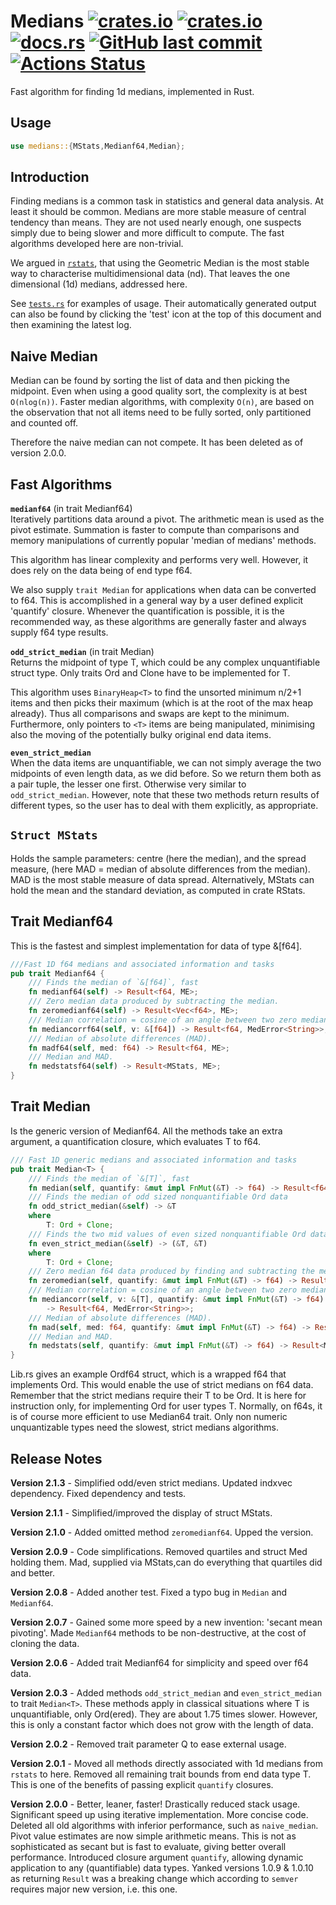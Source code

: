 # Medians [<img alt="crates.io" src="https://img.shields.io/crates/v/medians?logo=rust">](https://crates.io/crates/medians) [<img alt="crates.io" src="https://img.shields.io/crates/d/medians?logo=rust">](https://crates.io/crates/medians) [<img alt="docs.rs" src="https://img.shields.io/docsrs/medians?logo=rust">](https://docs.rs/medians) [<img alt="GitHub last commit" src="https://img.shields.io/github/last-commit/liborty/medians/HEAD?logo=github">](https://github.com/liborty/medians) [![Actions Status](https://github.com/liborty/medians/workflows/test/badge.svg)](https://github.com/liborty/medians/actions)

Fast algorithm for finding 1d medians, implemented in Rust.

## Usage

```rust
use medians::{MStats,Medianf64,Median};
```

## Introduction

Finding medians is a common task in statistics and general data analysis. At least it should be common. Medians are more stable measure of central tendency than means. They are not used nearly enough, one suspects simply due to being slower and more difficult to compute. The fast algorithms developed here are non-trivial.

We argued in [`rstats`](https://github.com/liborty/rstats), that using the Geometric Median is the most stable way to characterise multidimensional data (nd). That leaves the one dimensional (1d) medians, addressed here.

See [`tests.rs`](https://github.com/liborty/medians/blob/main/tests/tests.rs) for examples of usage. Their automatically generated output can also be found by clicking the 'test' icon at the top of this document and then examining the latest log.

## Naive Median

Median can be found by sorting the list of data and then picking the midpoint. Even when using a good quality sort, the complexity is at best `O(nlog(n))`. Faster median algorithms, with complexity `O(n)`, are based on the observation that not all items need to be fully sorted, only partitioned and counted off.

Therefore the naive median can not compete. It has been deleted as of version 2.0.0.

## Fast Algorithms

**`medianf64`** (in trait Medianf64)  
Iteratively partitions data around a pivot. The arithmetic mean is used as the pivot estimate. Summation is faster to compute than comparisons and memory manipulations of currently popular 'median of medians' methods.

This algorithm has linear complexity and performs very well. However, it does rely on the data being of end type f64.

We also supply `trait Median` for applications when data can be converted to f64. This is accomplished in a general way by a user defined explicit 'quantify' closure. Whenever the quantification is possible, it is the recommended way, as these algorithms are generally faster and always supply f64 type results.

**`odd_strict_median`** (in trait Median)  
Returns the midpoint of type T, which could be any complex unquantifiable struct type. Only traits Ord and Clone have to be implemented for T.

This algorithm uses `BinaryHeap<T>` to find the unsorted minimum n/2+1 items and then picks their maximum (which is at the root of the max heap already). Thus all comparisons and swaps are kept to the minimum. Furthermore, only pointers to `<T>` items are being manipulated, minimising also the moving of the potentially bulky original end data items.

**`even_strict_median`**  
When the data items are unquantifiable, we can not simply average the two midpoints of even length data, as we did before. So we return them both as a pair tuple, the lesser one first. Otherwise very similar to `odd_strict_median`. However, note that these two methods return results of different types, so the user has to deal with them explicitly, as appropriate.

## `Struct MStats`

Holds the sample parameters: centre (here the median), and the spread measure, (here MAD = median of absolute differences from the median). MAD is the most stable measure of data spread. Alternatively, MStats can hold the mean and the standard deviation, as computed in crate RStats.

## Trait Medianf64

This is the fastest and simplest implementation for data of type &[f64].

```rust
///Fast 1D f64 medians and associated information and tasks
pub trait Medianf64 {
    /// Finds the median of `&[f64]`, fast
    fn medianf64(self) -> Result<f64, ME>;
    /// Zero median data produced by subtracting the median.
    fn zeromedianf64(self) -> Result<Vec<f64>, ME>;
    /// Median correlation = cosine of an angle between two zero median vecs
    fn mediancorrf64(self, v: &[f64]) -> Result<f64, MedError<String>>;
    /// Median of absolute differences (MAD).
    fn madf64(self, med: f64) -> Result<f64, ME>;
    /// Median and MAD.
    fn medstatsf64(self) -> Result<MStats, ME>;
}
```

## Trait Median
Is the generic version of Medianf64. All the methods take an extra argument, a quantification closure, which evaluates T to f64.

```rust
/// Fast 1D generic medians and associated information and tasks
pub trait Median<T> {
    /// Finds the median of `&[T]`, fast
    fn median(self, quantify: &mut impl FnMut(&T) -> f64) -> Result<f64, ME>;
    /// Finds the median of odd sized nonquantifiable Ord data
    fn odd_strict_median(&self) -> &T
    where
        T: Ord + Clone;
    /// Finds the two mid values of even sized nonquantifiable Ord data
    fn even_strict_median(&self) -> (&T, &T)
    where
        T: Ord + Clone;
    /// Zero median f64 data produced by finding and subtracting the median.
    fn zeromedian(self, quantify: &mut impl FnMut(&T) -> f64) -> Result<Vec<f64>, ME>;
    /// Median correlation = cosine of an angle between two zero median vecs
    fn mediancorr(self, v: &[T], quantify: &mut impl FnMut(&T) -> f64) 
        -> Result<f64, MedError<String>>;
    /// Median of absolute differences (MAD).
    fn mad(self, med: f64, quantify: &mut impl FnMut(&T) -> f64) -> Result<f64, ME>;
    /// Median and MAD.
    fn medstats(self, quantify: &mut impl FnMut(&T) -> f64) -> Result<MStats, ME>;
}
```
Lib.rs gives an example Ordf64 struct, which is a wrapped f64 that implements Ord. This would enable the use of strict medians on f64 data. Remember that the strict medians require their T to be Ord.
It is here for instruction only, for implementing Ord for user types T.
Normally, on f64s, it is of course more efficient to use Median64 trait.
Only non numeric unquantizable types need the slowest, strict medians algorithms.

## Release Notes

**Version 2.1.3** - Simplified odd/even strict medians. Updated indxvec dependency. Fixed dependency and tests.

**Version 2.1.1** - Simplified/improved the display of struct MStats.

**Version 2.1.0** - Added omitted method `zeromedianf64`. Upped the version.

**Version 2.0.9** - Code simplifications. Removed quartiles and struct Med holding them. Mad, supplied via MStats,can do everything that quartiles did and better.

**Version 2.0.8** - Added another test. Fixed a typo bug in `Median` and `Medianf64`.

**Version 2.0.7** - Gained some more speed by a new invention: 'secant mean pivoting'. Made `Medianf64` methods to be non-destructive, at the cost of cloning the data.

**Version 2.0.6** - Added trait Medianf64 for simplicity and speed over f64 data.

**Version 2.0.3** - Added methods `odd_strict_median` and `even_strict_median` to trait `Median<T>`.
These methods apply in classical situations where T is unquantifiable, only Ord(ered). They are about 1.75 times slower.
However, this is only a constant factor which does not grow with the length of data.

**Version 2.0.2** - Removed trait parameter Q to ease external usage.

**Version 2.0.1** - Moved all methods directly associated with 1d medians from `rstats` to here. Removed all remaining trait bounds from end data type T. This is one of the benefits of passing explicit `quantify` closures.

**Version 2.0.0** - Better, leaner, faster! Drastically reduced stack usage. Significant speed up using iterative implementation. More concise code. Deleted all old algorithms with inferior performance, such as `naive_median`. Pivot value estimates are now simple arithmetic means. This is not as sophisticated as secant but is fast to evaluate, giving better overall performance. Introduced closure argument `quantify`, allowing dynamic application to any (quantifiable) data types. Yanked versions 1.0.9 & 1.0.10 as returning `Result` was a breaking change which according to `semver` requires major new version, i.e. this one.